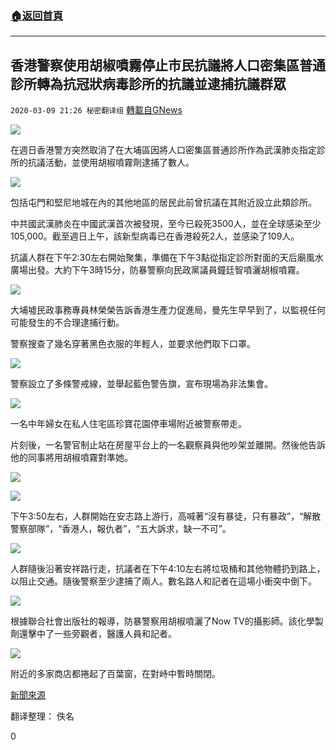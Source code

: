 ###  [:house:返回首頁](https://github.com/ourhimalayas/txt)
---

## 香港警察使用胡椒噴霧停止市民抗議將人口密集區普通診所轉為抗冠狀病毒診所的抗議並逮捕抗議群眾
`2020-03-09 21:26 秘密翻译组` [轉載自GNews](https://gnews.org/zh-hant/135931/)

![](https://s3-ap-northeast-1.amazonaws.com/news.guo.offload.media/wp-content/uploads/2020/03/09211613/%E9%A6%99%E6%B8%AF%E8%AD%A6%E5%AF%9F%E4%BD%BF%E7%94%A8%E8%83%A1%E6%A4%92%E5%99%B4%E9%9C%A7%E5%81%9C%E6%AD%A2%E5%B8%82%E6%B0%91%E6%8A%97%E8%AD%B01.jpg)



在週日香港警方突然取消了在大埔區因將人口密集區普通診所作為武漢肺炎指定診所的抗議活動，並使用胡椒噴霧劑逮捕了數人。


![](https://s3-ap-northeast-1.amazonaws.com/news.guo.offload.media/wp-content/uploads/2020/03/09212028/%E9%A6%99%E6%B8%AF%E8%AD%A6%E5%AF%9F%E4%BD%BF%E7%94%A8%E8%83%A1%E6%A4%92%E5%99%B4%E9%9C%A7%E5%81%9C%E6%AD%A2%E5%B8%82%E6%B0%91%E6%8A%97%E8%AD%B02.jpg)



包括屯門和堅尼地城在內的其他地區的居民此前曾抗議在其附近設立此類診所。




中共國武漢肺炎在中國武漢首次被發現，至今已殺死3500人，並在全球感染至少105,000。截至週日上午，該新型病毒已在香港殺死2人，並感染了109人。




抗議人群在下午2:30左右開始聚集，準備在下午3點從指定診所對面的天后廟風水廣場出發。大約下午3時15分，防暴警察向民政黨議員鐘廷智噴灑胡椒噴霧。


![](https://s3-ap-northeast-1.amazonaws.com/news.guo.offload.media/wp-content/uploads/2020/03/09212101/%E9%A6%99%E6%B8%AF%E8%AD%A6%E5%AF%9F%E4%BD%BF%E7%94%A8%E8%83%A1%E6%A4%92%E5%99%B4%E9%9C%A7%E5%81%9C%E6%AD%A2%E5%B8%82%E6%B0%91%E6%8A%97%E8%AD%B03.jpg)



大埔墟民政事務專員林榮榮告訴香港生產力促進局，曼先生早早到了，以監視任何可能發生的不合理逮捕行動。




警察搜查了幾名穿著黑色衣服的年輕人，並要求他們取下口罩。


![](https://s3-ap-northeast-1.amazonaws.com/news.guo.offload.media/wp-content/uploads/2020/03/09212156/%E9%A6%99%E6%B8%AF%E8%AD%A6%E5%AF%9F%E4%BD%BF%E7%94%A8%E8%83%A1%E6%A4%92%E5%99%B4%E9%9C%A7%E5%81%9C%E6%AD%A2%E5%B8%82%E6%B0%91%E6%8A%97%E8%AD%B04.jpg)



警察設立了多條警戒線，並舉起藍色警告旗，宣布現場為非法集會。


![](https://s3-ap-northeast-1.amazonaws.com/news.guo.offload.media/wp-content/uploads/2020/03/09212224/%E9%A6%99%E6%B8%AF%E8%AD%A6%E5%AF%9F%E4%BD%BF%E7%94%A8%E8%83%A1%E6%A4%92%E5%99%B4%E9%9C%A7%E5%81%9C%E6%AD%A2%E5%B8%82%E6%B0%91%E6%8A%97%E8%AD%B05.jpg)



一名中年婦女在私人住宅區珍寶花園停車場附近被警察帶走。




片刻後，一名警官制止站在房屋平台上的一名觀察員與他吵架並離開。然後他告訴他的同事將用胡椒噴霧對準她。


![](https://s3-ap-northeast-1.amazonaws.com/news.guo.offload.media/wp-content/uploads/2020/03/09212300/%E9%A6%99%E6%B8%AF%E8%AD%A6%E5%AF%9F%E4%BD%BF%E7%94%A8%E8%83%A1%E6%A4%92%E5%99%B4%E9%9C%A7%E5%81%9C%E6%AD%A2%E5%B8%82%E6%B0%91%E6%8A%97%E8%AD%B06.jpg)

![](https://s3-ap-northeast-1.amazonaws.com/news.guo.offload.media/wp-content/uploads/2020/03/09212327/%E9%A6%99%E6%B8%AF%E8%AD%A6%E5%AF%9F%E4%BD%BF%E7%94%A8%E8%83%A1%E6%A4%92%E5%99%B4%E9%9C%A7%E5%81%9C%E6%AD%A2%E5%B8%82%E6%B0%91%E6%8A%97%E8%AD%B07.jpg)



下午3:50左右，人群開始在安志路上游行，高喊著“沒有暴徒，只有暴政”，“解散警察部隊”，“香港人，報仇者”，“五大訴求，缺一不可”。


![](https://s3-ap-northeast-1.amazonaws.com/news.guo.offload.media/wp-content/uploads/2020/03/09212359/%E9%A6%99%E6%B8%AF%E8%AD%A6%E5%AF%9F%E4%BD%BF%E7%94%A8%E8%83%A1%E6%A4%92%E5%99%B4%E9%9C%A7%E5%81%9C%E6%AD%A2%E5%B8%82%E6%B0%91%E6%8A%97%E8%AD%B08.jpg)



人群隨後沿著安祥路行走，抗議者在下午4:10左右將垃圾桶和其他物體扔到路上，以阻止交通。隨後警察至少逮捕了兩人。數名路人和記者在這場小衝突中倒下。


![](https://s3-ap-northeast-1.amazonaws.com/news.guo.offload.media/wp-content/uploads/2020/03/09212428/%E9%A6%99%E6%B8%AF%E8%AD%A6%E5%AF%9F%E4%BD%BF%E7%94%A8%E8%83%A1%E6%A4%92%E5%99%B4%E9%9C%A7%E5%81%9C%E6%AD%A2%E5%B8%82%E6%B0%91%E6%8A%97%E8%AD%B09.jpg)



根據聯合社會出版社的報導，防暴警察用胡椒噴灑了Now TV的攝影師。該化學製劑還擊中了一些旁觀者，醫護人員和記者。


![](https://s3-ap-northeast-1.amazonaws.com/news.guo.offload.media/wp-content/uploads/2020/03/09212459/%E9%A6%99%E6%B8%AF%E8%AD%A6%E5%AF%9F%E4%BD%BF%E7%94%A8%E8%83%A1%E6%A4%92%E5%99%B4%E9%9C%A7%E5%81%9C%E6%AD%A2%E5%B8%82%E6%B0%91%E6%8A%97%E8%AD%B010.jpg)



附近的多家商店都捲起了百葉窗，在對峙中暫時關閉。




[新聞來源](https://www.hongkongfp.com/2020/03/08/pepper-spray-arrests-hong-kong-police-halt-anti-coronavirus-clinic-demo/)




翻译整理： 佚名


0
